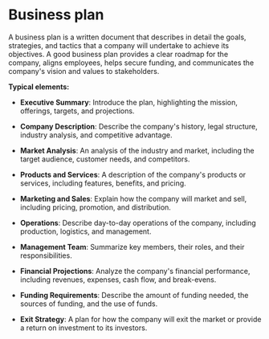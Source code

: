 # Business plan

A business plan is a written document that describes in detail the goals, strategies, and tactics that a company will undertake to achieve its objectives. A good business plan provides a clear roadmap for the company, aligns employees, helps secure funding, and communicates the company's vision and values to stakeholders.

**Typical elements:**

* **Executive Summary**: Introduce the plan, highlighting the mission, offerings, targets, and projections.

* **Company Description**: Describe the company's history, legal structure, industry analysis, and competitive advantage.

* **Market Analysis**: An analysis of the industry and market, including the target audience, customer needs, and competitors.

* **Products and Services**: A description of the company's products or services, including features, benefits, and pricing.

* **Marketing and Sales**: Explain how the company will market and sell, including pricing, promotion, and distribution.

* **Operations**: Describe day-to-day operations of the company, including production, logistics, and management.

* **Management Team**: Summarize key members, their roles, and their responsibilities.

* **Financial Projections**: Analyze the company's financial performance, including revenues, expenses, cash flow, and break-evens.

* **Funding Requirements**: Describe the amount of funding needed, the sources of funding, and the use of funds.

* **Exit Strategy**: A plan for how the company will exit the market or provide a return on investment to its investors.

